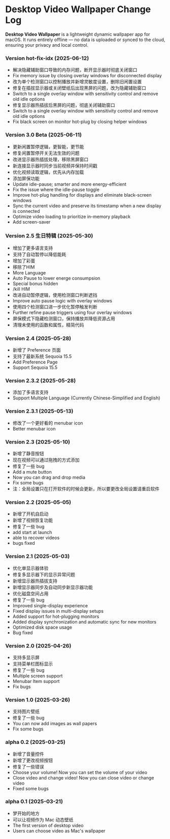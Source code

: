 # Desktop Video Wallpaper Change Log

**Desktop Video Wallpaper** is a lightweight dynamic wallpaper app for macOS. It runs entirely offline — no data is uploaded or synced to the cloud, ensuring your privacy and local control.

### Version hot-fix-idx (2025-06-12)

- 解决隐藏辅助窗口导致的内存问题，断开显示器时彻底关闭窗口
- Fix memory issue by closing overlay windows for disconnected display
- 改为单个检测窗口以控制播放并新增灵敏度设置，删除旧闲置设置
- 修复在插拔显示器或关闭壁纸后出现黑屏的问题，改为隐藏辅助窗口
- Switch to a single overlay window with sensitivity control and remove old idle options
- 修复显示器热插拔后黑屏的问题，彻底关闭辅助窗口
- Switch to a single overlay window with sensitivity control and remove old idle options
- Fix black screen on monitor hot-plug by closing helper windows

### Version 3.0 Beta (2025-06-11)

- 更新闲置暂停逻辑，更智能，更节能
- 修复闲置暂停开关无法生效的问题
- 改进显示器热插拔处理，移除黑屏窗口
- 新连接显示器时同步当前视频并保持时间戳
- 优化视频读取逻辑，优先从内存加载
- 添加屏保功能
- Update idle-pause; smarter and more energy-efficient
- Fix the issue where the idle-pause toggle
- Improve hot-plug handling for displays and eliminate black-screen windows
- Sync the current video and preserve its timestamp when a new display is connected
- Optimize video loading to prioritize in-memory playback
- Add screen-saver

### Version 2.5 生日特辑 (2025-05-30)

- 增加了更多语言支持
- 支持了自动暂停以降低能耗
- 增加了彩蛋
- 移除了HIM
- More Language
- Auto Pause to lower energe consumpsion
- Special bonus hidden
- /kill HIM
- 改进自动暂停逻辑，使用检测窗口判断遮挡
- Improve auto pause logic with overlay windows
- 使用四个检测窗口进一步优化暂停触发判断
- Further refine pause triggers using four overlay windows
- 屏保模式下隐藏检测窗口，保持播放并降低资源占用
- 清理未使用的函数和属性，精简代码

### Version 2.4 (2025-05-28)

- 新增了 Preference 页面
- 支持了最新系统 Sequoia 15.5
- Add Preference Page
- Support Sequoia 15.5

### Version 2.3.2 (2025-05-28)

- 添加了多语言支持
- Support Multiple Language (Currently Chinese-Simplified and English)

### Version 2.3.1 (2025-05-13)

- 修改了一个更好看的 menubar icon
- Better menubar icon

### Version 2.3 (2025-05-10)

* 新增了静音按钮
* 现在视频可以通过拖拽的方式添加
* 修复了一些 bug
* Add a mute button
* Now you can drag and drop media
* Fix some bugs
* 注：全局设置只在打开软件的时候会更新，所以要更改全局设置请重启软件

### Version 2.2 (2025-05-05)

* 新增了开机自启动
* 新增了视频恢复功能
* 修复了一些 bug
* add start at launch
* able to recover videos
* bugs fixed

### Version 2.1 (2025-05-03)

* 优化单显示器体验
* 修复多显示器下的显示异常问题
* 新增显示器热插拔支持
* 新增显示器同步及自动同步新显示器功能
* 优化磁盘空间占用
* 修复了一些 bug
* Improved single-display experience
* Fixed display issues in multi-display setups
* Added support for hot-plugging monitors
* Added display synchronization and automatic sync for new monitors
* Optimized disk space usage
* Bug fixed

### Version 2.0 (2025-04-26)

* 支持多显示屏
* 支持菜单栏图标显示
* 修复了一些 bug
* Multiple screen support
* Menubar Item support
* Fix bugs

### Version 1.0 (2025-03-26)

* 支持图片壁纸
* 修复了一些 bug
* You can now add images as wall papers
* Fix some bugs

### alpha 0.2 (2025-03-25)

* 新增了音量控件
* 新增了更改视频按钮
* 修复了一些错误
* Choose your volume! Now you can set the volume of your video
* Close video and change video! Now you can close video or change video
* Fixed some bugs

### alpha 0.1 (2025-03-21)

- 梦开始的地方
- 可以让视频作为 Mac 动态壁纸
- The first version of desktop video
- Users can choose video as Mac's wallpaper
